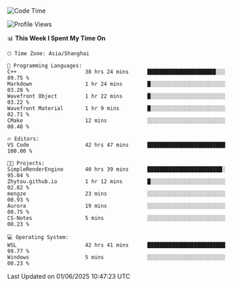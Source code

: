 <!--START_SECTION:waka-->
![Code Time](http://img.shields.io/badge/Code%20Time-2%2C955%20hrs%209%20mins-blue)

![Profile Views](http://img.shields.io/badge/Profile%20Views-0-blue)

📊 **This Week I Spent My Time On** 

```text
🕑︎ Time Zone: Asia/Shanghai

💬 Programming Languages: 
C++                      38 hrs 24 mins      ██████████████████████░░░   89.75 % 
Markdown                 1 hr 24 mins        █░░░░░░░░░░░░░░░░░░░░░░░░   03.28 % 
Wavefront Object         1 hr 22 mins        █░░░░░░░░░░░░░░░░░░░░░░░░   03.22 % 
Wavefront Material       1 hr 9 mins         █░░░░░░░░░░░░░░░░░░░░░░░░   02.71 % 
CMake                    12 mins             ░░░░░░░░░░░░░░░░░░░░░░░░░   00.48 % 

🔥 Editors: 
VS Code                  42 hrs 47 mins      █████████████████████████   100.00 % 

🐱‍💻 Projects: 
SimpleRenderEngine       40 hrs 39 mins      ████████████████████████░   95.04 % 
Zhytou.github.io         1 hr 12 mins        █░░░░░░░░░░░░░░░░░░░░░░░░   02.82 % 
mengze                   23 mins             ░░░░░░░░░░░░░░░░░░░░░░░░░   00.93 % 
Aurora                   19 mins             ░░░░░░░░░░░░░░░░░░░░░░░░░   00.75 % 
CS-Notes                 5 mins              ░░░░░░░░░░░░░░░░░░░░░░░░░   00.23 % 

💻 Operating System: 
WSL                      42 hrs 41 mins      █████████████████████████   99.77 % 
Windows                  5 mins              ░░░░░░░░░░░░░░░░░░░░░░░░░   00.23 % 
```


 Last Updated on 01/06/2025 10:47:23 UTC
<!--END_SECTION:waka-->